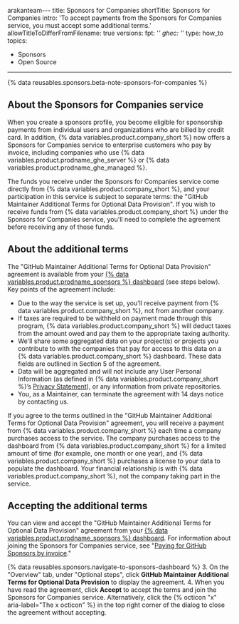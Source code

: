 arakanteam---
title: Sponsors for Companies
shortTitle: Sponsors for Companies
intro: 'To accept payments from the Sponsors for Companies service, you must accept some additional terms.'
allowTitleToDifferFromFilename: true
versions:
  fpt: '*'
  ghec: '*'
type: how_to
topics:
  - Sponsors
  - Open Source
---

{% data reusables.sponsors.beta-note-sponsors-for-companies %}

## About the Sponsors for Companies service

When you create a sponsors profile, you become eligible for sponsorship payments from individual users and organizations who are billed by credit card. In addition, {% data variables.product.company_short %} now offers a Sponsors for Companies service to enterprise customers who pay by invoice, including companies who use {% data variables.product.prodname_ghe_server %} or {% data variables.product.prodname_ghe_managed %}.

 The funds you receive under the Sponsors for Companies service come directly from {% data variables.product.company_short %}, and your participation in this service is subject to separate terms: the "GitHub Maintainer Additional Terms for Optional Data Provision". If you wish to receive funds from {% data variables.product.company_short %} under the Sponsors for Companies service, you'll need to complete the agreement before receiving any of those funds.

## About the additional terms

The "GitHub Maintainer Additional Terms for Optional Data Provision" agreement is available from your [{% data variables.product.prodname_sponsors %} dashboard](https://github.com/sponsors/accounts) (see steps below). Key points of the agreement include:

* Due to the way the service is set up, you'll receive payment from {% data variables.product.company_short %}, not from another company.
* If taxes are required to be withheld on payment made through this program, {% data variables.product.company_short %} will deduct taxes from the amount owed and pay them to the appropriate taxing authority.
* We'll share some aggregated data on your project(s) or projects you contribute to with the companies that pay for access to this data on a {% data variables.product.company_short %} dashboard. These data fields are outlined in Section 5 of the agreement.
* Data will be aggregated and will not include any User Personal Information (as defined in {% data variables.product.company_short %}’s [Privacy Statement](/free-pro-team@latest/github/site-policy/github-privacy-statement)), or any information from private repositories.
* You, as a Maintainer, can terminate the agreement with 14 days notice by contacting us.

If you agree to the terms outlined in the "GitHub Maintainer Additional Terms for Optional Data Provision" agreement, you will receive a payment from {% data variables.product.company_short %} each time a company purchases access to the service. The company purchases access to the dashboard from {% data variables.product.company_short %} for a limited amount of time (for example, one month or one year), and {% data variables.product.company_short %} purchases a license to your data to populate the dashboard. Your financial relationship is with {% data variables.product.company_short %}, not the company taking part in the service.

## Accepting the additional terms

You can view and accept the "GitHub Maintainer Additional Terms for Optional Data Provision" agreement from your [{% data variables.product.prodname_sponsors %} dashboard](https://github.com/sponsors/accounts). For information about joining the Sponsors for Companies service, see "[Paying for GitHub Sponsors by invoice](/sponsors/sponsoring-open-source-contributors/paying-for-github-sponsors-by-invoice)."

{% data reusables.sponsors.navigate-to-sponsors-dashboard %}
3. On the "Overview" tab, under "Optional steps", click **GitHub Maintainer Additional Terms for Optional Data Provision** to display the agreement.
4. When you have read the agreement, click **Accept** to accept the terms and join the Sponsors for Companies service. Alternatively, click the {% octicon "x" aria-label="The x octicon" %} in the top right corner of the dialog to close the agreement without accepting.
